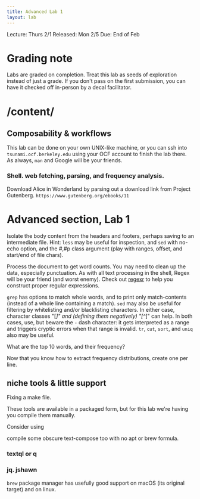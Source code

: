 ```yaml
---
title: Advanced Lab 1
layout: lab
---
```


Lecture: Thurs 2/1
Released: Mon 2/5
Due: End of Feb

# Grading note
Labs are graded on completion. Treat this lab as seeds of exploration instead of just a grade. If you don't pass on the first submission, you can have it checked off in-person by a decal facilitator.

# /content/
## Composability & workflows
This lab can be done on your own UNIX-like machine, or you can ssh into `tsunami.ocf.berkeley.edu` using your OCF account to finish the lab there. As always, `man` and Google will be your friends.
### Shell. web fetching, parsing, and frequency analysis.
Download Alice in Wonderland by parsing out a download link from Project Gutenberg.
`https://www.gutenberg.org/ebooks/11`


# Advanced section, Lab 1
Isolate the body content from the headers and footers, perhaps saving to an intermediate file. 
Hint: `less` may be useful for inspection, and `sed` with no-echo option, and the #,#p class argument (play with ranges, offset, and start/end of file chars).

Process the document to get word counts. You may need to clean up the data, especially punctuation. As with all text processing in the shell, Regex will be your friend (and worst enemy). Check out [regexr](https://regexr.com/) to help you construct proper regular expressions.

`grep` has options to match whole words, and to print only match-contents (instead of a whole line containing a match). `sed` may also be useful for filtering by whitelisting and/or blacklisting characters. In either case, character classes "[_]" and (defining them negatively) "[^_]" can help. In both cases, use, but beware the `-` dash character: it gets interpreted as a range and triggers cryptic errors when that range is invalid. `tr`, `cut`, `sort`, and `uniq` also may be
useful.

What are the top 10 words, and their frequency?

Now that you know how to extract frequency distributions, create one per line.


## niche tools & little support
Fixing a make file.

These tools are available in a packaged form, but for this lab we're having you compile them manually.

Consider using


compile some obscure text-compose too with no apt or brew formula.


### textql or q

### jq. jshawn



`brew` package manager has usefully good support on macOS (its original target) and on linux. 

